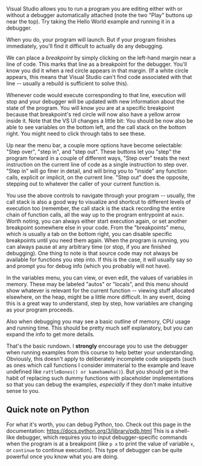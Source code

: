 Visual Studio allows you to run a program you are editing either with or without a debugger automatically attached (note the two "Play" buttons up near the top). Try taking the Hello World example and running it in a debugger.

When you do, your program will launch. But if your program finishes immediately, you'll find it difficult to actually do any debugging.

We can place a *breakpoint* by simply clicking on the left-hand margin near a line of code. This marks that line as a breakpoint for the debugger. You'll know you did it when a red circle appears in that margin. (If a white circle appears, this means that Visual Studio can't find code associated with that line -- usually a rebuild is sufficient to solve this).

Whenever code would execute corresponding to that line, execution will stop and your debugger will be updated with new information about the state of the program. You will know you are at a specific breakpoint because that breakpoint's red circle will now also have a yellow arrow inside it. Note that the VS UI changes a little bit: You should be now also be able to see variables on the bottom left, and the call stack on the bottom right. You might need to click through tabs to see these.

Up near the menu bar, a couple more options have become selectable: "Step over", "step in", and "step out". These buttons let you "step" the program forward in a couple of different ways, "Step over" treats the next instruction on the current line of code as a single instruction to step over. "Step in" will go finer in detail, and will bring you to "inside" any function calls, explicit or implicit, on the current line. "Step out" does the opposite, stepping out to whatever the caller of your current function is.

You use the above controls to navigate through your program -- usually, the call stack is also a good way to visualize and shortcut to different levels of execution too (remember, the call stack is the stack recording the entire chain of function calls, all the way up to the program entrypoint at `main`. Worth noting, you can always either start execution again, or set another breakpoint somewhere else in your code. From the "breakpoints" menu, which is usually a tab on the bottom right, you can disable specific breakpoints until you need them again. When the program is running, you can always pause at any arbitrary time (or stop, if you are finished debugging). One thing to note is that source code may not always be available for functions you step into. If this is the case, it will usually say so and prompt you for debug info (which you probably will not have).

In the variables menu, you can view, or even edit, the values of variables in memory. These may be labeled "autos" or "locals", and this menu should show whatever is relevant for the current function -- viewing stuff allocated elsewhere, on the heap, might be a little more difficult. In any event, doing this is a great way to understand, step by step, how variables are changing as your program proceeds.

Also when debugging you may see a basic outline of memory, CPU usage and running time. This should be pretty much self explanatory, but you can expand the info to get more details.

That's the basic rundown. I **strongly** encourage you to use the debugger when running examples from this course to help better your understanding. Obviously, this doesn't apply to deliberately incomplete code snippets (such as ones which call functions I consider immaterial to the example and leave undefined like `rattleBones() or kamehameha()`). But you should get in the habit of replacing such dummy functions with placeholder implementations so that you can debug the examples, *especially* if they don't make intuitive sense to you. 

## Quick note on Python

For what it's worth, you can debug Python, too. Check out this page in the documentation:
https://docs.python.org/3/library/pdb.html
This is a shell-like debugger, which requires you to input debugger-specific commands when the program is at a breakpoint (like `p x` to print the value of variable `x`, or  `continue` to continue execution). This type of debugger can be quite powerful once you know what you are doing.



